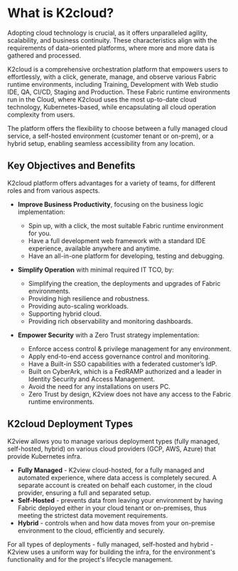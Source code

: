 # What is K2cloud?

Adopting cloud technology is crucial, as it offers unparalleled agility, scalability, and business continuity. These characteristics align with the requirements of data-oriented platforms, where more and more data is gathered and processed.

K2cloud is a comprehensive orchestration platform that empowers users to effortlessly, with a click, generate, manage, and observe various Fabric runtime environments, including Training, Development with Web studio IDE, QA, CI/CD, Staging and Production. These Fabric runtime environments run in the Cloud, where K2cloud uses the most up-to-date cloud technology, Kubernetes-based, while encapsulating all cloud operation complexity from users.

The platform offers the flexibility to choose between a fully managed cloud service, a self-hosted environment (customer tenant or on-prem), or a hybrid setup, enabling seamless accessibility from any location.

## Key Objectives and Benefits

K2cloud platform offers advantages for a variety of teams, for different roles and from various aspects.

* **Improve Business Productivity**, focusing on the business logic implementation:
  * Spin up, with a click, the most suitable Fabric runtime environment for you.
  * Have a full development web framework with a standard IDE experience, available anywhere and anytime.
  * Have an all-in-one platform for developing, testing and debugging.

* **Simplify Operation** with minimal required IT TCO, by:
  * Simplifying the creation, the deployments and upgrades of Fabric environments.
  * Providing high resilience and robustness.
  * Providing auto-scaling workloads.
  * Supporting hybrid cloud.
  * Providing rich observability and monitoring dashboards.

* **Empower Security** with a Zero Trust strategy implementation:
  * Enforce access control & privilege management for any environment.
  * Apply end-to-end access governance control and monitoring.
  * Have a Built-in SSO capabilities with a federated customer’s IdP.
  * Built on CyberArk, which is a FedRAMP authorized and a leader in Identity Security and Access Management.
  * Avoid the need for any installations on users PC.
  * Zero Trust by design, K2view does not have any access to the Fabric runtime environments.



## K2cloud Deployment Types

K2view allows you to manage various deployment types (fully managed, self-hosted, hybrid) on various cloud providers (GCP, AWS, Azure) that provide Kubernetes infra.

* **Fully Managed** - K2view cloud-hosted, for a fully managed and automated experience, where data access is completely secured. A separate account is created on behalf each customer, in the cloud provider, ensuring a full and separated setup. 
* **Self-Hosted** - prevents data from leaving your environment by having Fabric deployed either in your cloud tenant or on-premises, thus meeting the strictest data movement requirements.
* **Hybrid** - controls when and how data moves from your on-premise environment to the cloud, efficiently and securely.

For all types of deployments - fully managed, self-hosted and hybrid - K2view uses a uniform way for building the infra, for the environment's functionality and for the project's lifecycle management.


